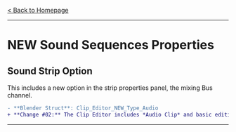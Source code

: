 [< Back to Homepage](/../..)

---

# NEW Sound Sequences Properties

## Sound Strip Option

This includes a new option in the strip properties panel, the mixing Bus channel.


```diff
- **Blender Struct**: Clip_Editor_NEW_Type_Audio
+ **Change #02:** The Clip Editor includes *Audio Clip* and basic editing features
```

---
